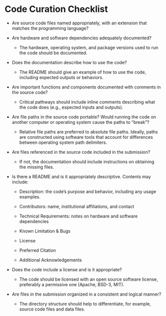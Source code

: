 # Code Curation Checklist

- Are source code files named appropriately, with an extension that matches the programming language?

- Are hardware and software dependencies adequately documented?

  - The hardware, operating system, and package versions used to run the code should be documented.

- Does the documentation describe how to use the code?

  - The README should give an example of how to use the code, including expected outputs or behaviors.

- Are important functions and components documented with comments in the source code?

  - Critical pathways should include inline comments describing what the code does (e.g., expected inputs and outputs).

- Are file paths in the source code portable? Would running the code on another computer or operating system cause the paths to “break”?

  - Relative file paths are preferred to absolute file paths. Ideally, paths are constructed using software tools that account for differences between operating system path delimiters.

- Are files referenced in the source code included in the submission?

  - If not, the documentation should include instructions on obtaining the missing files.

- Is there a README and is it appropriately descriptive. Contents may include:

  - Description: the code’s purpose and behavior, including any usage examples.

  - Contributors: name, institutional affiliations, and contact

  - Technical Requirements: notes on hardware and software dependencies

  - Known Limitation & Bugs

  - License

  - Preferred Citation

  - Additional Acknowledgements

- Does the code include a license and is it appropriate?

  - The code should be licensed with an open source software license, preferably a permissive one (Apache, BSD-3, MIT).

- Are files in the submission organized in a consistent and logical manner?

  - The directory structure should help to differentiate, for example, source code files and data files.
